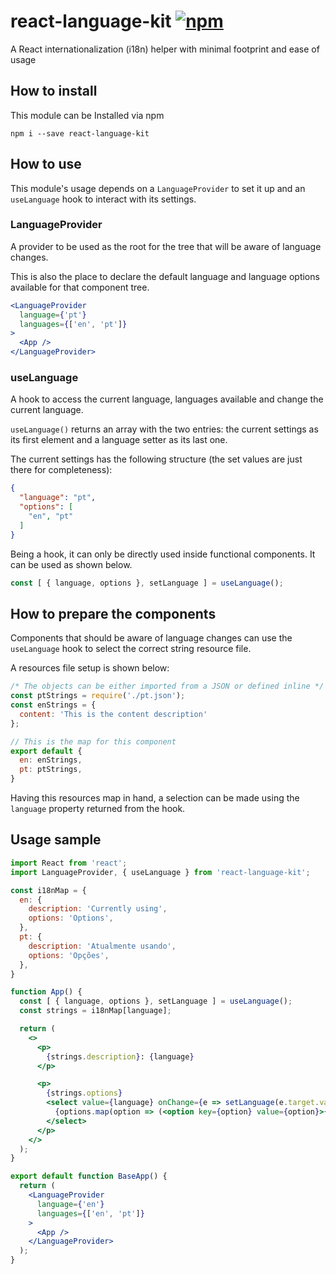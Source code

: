 # react-language-kit [![npm](https://img.shields.io/npm/v/react-language-kit)](https://www.npmjs.com/package/react-language-kit)
A React internationalization (i18n) helper with minimal footprint and ease of usage

## How to install

This module can be Installed via npm

`npm i --save react-language-kit`

## How to use

This module's usage depends on a `LanguageProvider` to set it up and an `useLanguage` hook to interact with its settings.

### LanguageProvider

A provider to be used as the root for the tree that will be aware of language changes.

This is also the place to declare the default language and language options available for that component tree.

```jsx
<LanguageProvider
  language={'pt'}
  languages={['en', 'pt']}
>
  <App />
</LanguageProvider>
```

### useLanguage

A hook to access the current language, languages available and change the current language.

`useLanguage()` returns an array with the two entries: the current settings as its first element and a language setter as its last one.

The current settings has the following structure (the set values are just there for completeness):

```json
{
  "language": "pt",
  "options": [
    "en", "pt"
  ]
}
```

Being a hook, it can only be directly used inside functional components. It can be used as shown below.

```js
const [ { language, options }, setLanguage ] = useLanguage();
```

## How to prepare the components

Components that should be aware of language changes can use the `useLanguage` hook to select the correct string resource file.

A resources file setup is shown below:

```js
/* The objects can be either imported from a JSON or defined inline */
const ptStrings = require('./pt.json');
const enStrings = {
  content: 'This is the content description'
};

// This is the map for this component
export default {
  en: enStrings,
  pt: ptStrings,
}
```

Having this resources map in hand, a selection can be made using the `language` property returned from the hook.

## Usage sample

```jsx
import React from 'react';
import LanguageProvider, { useLanguage } from 'react-language-kit';

const i18nMap = {
  en: {
    description: 'Currently using',
    options: 'Options',
  },
  pt: {
    description: 'Atualmente usando',
    options: 'Opções',
  },
}

function App() {
  const [ { language, options }, setLanguage ] = useLanguage();
  const strings = i18nMap[language];

  return (
    <>
      <p>
        {strings.description}: {language}
      </p>

      <p>
        {strings.options}
        <select value={language} onChange={e => setLanguage(e.target.value)}>
          {options.map(option => (<option key={option} value={option}>{option.toUpperCase()}</option>))}
        </select>
      </p>
    </>
  );
}

export default function BaseApp() {
  return (
    <LanguageProvider
      language={'en'}
      languages={['en', 'pt']}
    >
      <App />
    </LanguageProvider>
  );
}
```

